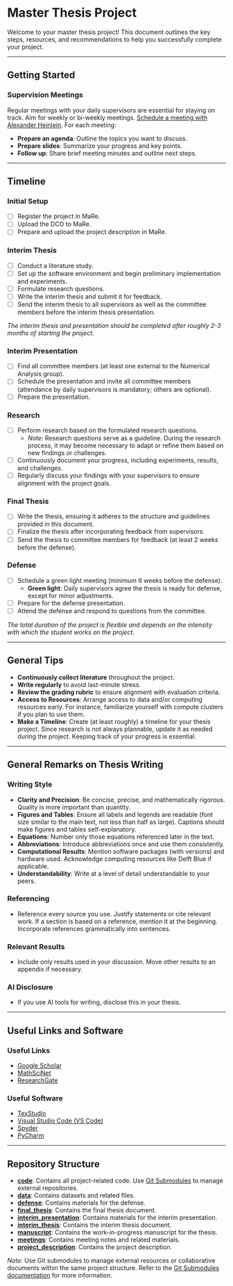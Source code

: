 # Master Thesis Project

Welcome to your master thesis project! This document outlines the key steps, resources, and recommendations to help you successfully complete your project.

---

## Getting Started

### Supervision Meetings
Regular meetings with your daily supervisors are essential for staying on track. Aim for weekly or bi-weekly meetings. [Schedule a meeting with Alexander Heinlein](https://outlook.office.com/bookwithme/user/8c40d346703344f2bbeb0132b51295f1@tudelft.nl?anonymous&ep=plink). For each meeting:
- **Prepare an agenda**: Outline the topics you want to discuss.
- **Prepare slides**: Summarize your progress and key points.
- **Follow up**: Share brief meeting minutes and outline next steps.

---

## Timeline

### Initial Setup
- [ ] Register the project in MaRe.
- [ ] Upload the DCO to MaRe.
- [ ] Prepare and upload the project description in MaRe.

### Interim Thesis
- [ ] Conduct a literature study.
- [ ] Set up the software environment and begin preliminary implementation and experiments.
- [ ] Formulate research questions.
- [ ] Write the interim thesis and submit it for feedback.
- [ ] Send the interim thesis to all supervisors as well as the committee members before the interim thesis presentation.

*The interim thesis and presentation should be completed after roughly 2-3 months of starting the project.*

### Interim Presentation
- [ ] Find all committee members (at least one external to the Numerical Analysis group).
- [ ] Schedule the presentation and invite all committee members (attendance by daily supervisors is mandatory; others are optional).
- [ ] Prepare the presentation.

### Research
- [ ] Perform research based on the formulated research questions.
    - *Note*: Research questions serve as a guideline. During the research process, it may become necessary to adapt or refine them based on new findings or challenges.
- [ ] Continuously document your progress, including experiments, results, and challenges.
- [ ] Regularly discuss your findings with your supervisors to ensure alignment with the project goals.

### Final Thesis
- [ ] Write the thesis, ensuring it adheres to the structure and guidelines provided in this document.
- [ ] Finalize the thesis after incorporating feedback from supervisors.
- [ ] Send the thesis to committee members for feedback (at least 2 weeks before the defense).

### Defense
- [ ] Schedule a green light meeting (minimum 6 weeks before the defense).
    - **Green light**: Daily supervisors agree the thesis is ready for defense, except for minor adjustments.
- [ ] Prepare for the defense presentation.
- [ ] Attend the defense and respond to questions from the committee.

*The total duration of the project is flexible and depends on the intensity with which the student works on the project.*

---

## General Tips
- **Continuously collect literature** throughout the project.
- **Write regularly** to avoid last-minute stress.
- **Review the grading rubric** to ensure alignment with evaluation criteria.
- **Access to Resources**: Arrange access to data and/or computing resources early. For instance, familiarize yourself with compute clusters if you plan to use them.
- **Make a Timeline**: Create (at least roughly) a timeline for your thesis project. Since research is not always plannable, update it as needed during the project. Keeping track of your progress is essential.

---

## General Remarks on Thesis Writing

### Writing Style
- **Clarity and Precision**: Be concise, precise, and mathematically rigorous. Quality is more important than quantity.
- **Figures and Tables**: Ensure all labels and legends are readable (font size similar to the main text, not less than half as large). Captions should make figures and tables self-explanatory.
- **Equations**: Number only those equations referenced later in the text.
- **Abbreviations**: Introduce abbreviations once and use them consistently.
- **Computational Results**: Mention software packages (with versions) and hardware used. Acknowledge computing resources like Delft Blue if applicable.
- **Understandability**: Write at a level of detail understandable to your peers.

### Referencing
- Reference every source you use. Justify statements or cite relevant work. If a section is based on a reference, mention it at the beginning. Incorporate references grammatically into sentences.

### Relevant Results
- Include only results used in your discussion. Move other results to an appendix if necessary.

### AI Disclosure
- If you use AI tools for writing, disclose this in your thesis.

---

## Useful Links and Software

### Useful Links
- [Google Scholar](https://scholar.google.com)
- [MathSciNet](https://mathscinet.ams.org)
- [ResearchGate](https://www.researchgate.net)

### Useful Software
- [TexStudio](https://www.texstudio.org)
- [Visual Studio Code (VS Code)](https://code.visualstudio.com)
- [Spyder](https://www.spyder-ide.org)
- [PyCharm](https://www.jetbrains.com/pycharm)

---

## Repository Structure

- **[code](code)**: Contains all project-related code. Use [Git Submodules](https://git-scm.com/book/en/v2/Git-Tools-Submodules) to manage external repositories.
- **[data](data)**: Contains datasets and related files.
- **[defense](defense)**: Contains materials for the defense.
- **[final_thesis](final_thesis)**: Contains the final thesis document.
- **[interim_presentation](interim_presentation)**: Contains materials for the interim presentation.
- **[interim_thesis](interim_thesis)**: Contains the interim thesis document.
- **[manuscript](manuscript)**: Contains the work-in-progress manuscript for the thesis.
- **[meetings](meetings)**: Contains meeting notes and related materials.
- **[project_description](project_description)**: Contains the project description.

*Note*: Use Git submodules to manage external resources or collaborative documents within the same project structure. Refer to the [Git Submodules documentation](https://git-scm.com/book/en/v2/Git-Tools-Submodules) for more information.